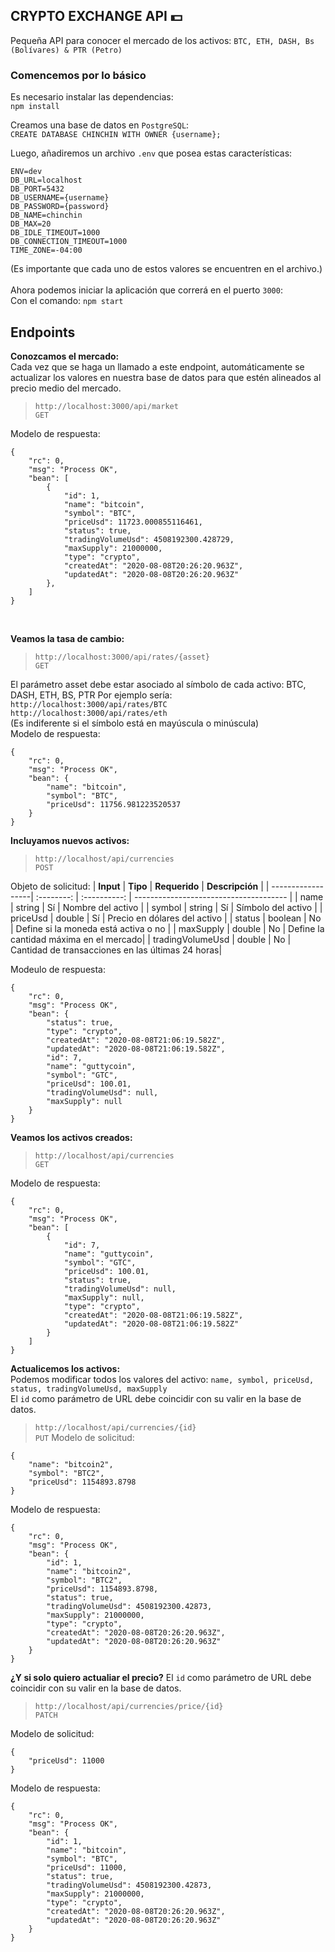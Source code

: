 ## CRYPTO EXCHANGE API 💵
Pequeña API para conocer el mercado de los activos: `BTC, ETH, DASH, Bs (Bolívares) & PTR (Petro)`

### Comencemos por lo básico
Es necesario instalar las dependencias:
<br>
`npm install`

Creamos una base de datos en `PostgreSQL`: <br>
`CREATE DATABASE CHINCHIN WITH OWNER {username};`

Luego, añadiremos un archivo `.env` que posea estas características:
<br>
```
ENV=dev
DB_URL=localhost
DB_PORT=5432
DB_USERNAME={username}
DB_PASSWORD={password}
DB_NAME=chinchin
DB_MAX=20
DB_IDLE_TIMEOUT=1000
DB_CONNECTION_TIMEOUT=1000
TIME_ZONE=-04:00
```
(Es importante que cada uno de estos valores se encuentren en el archivo.)
<br>
<br>
Ahora podemos iniciar la aplicación que correrá en el puerto `3000`:
<br>
Con el comando: `npm start`

## Endpoints
**Conozcamos el mercado:** <br>
Cada vez que se haga un llamado a este endpoint, automáticamente se actualizar los valores 
en nuestra base de datos para que estén alineados al precio medio del
mercado.
> `http://localhost:3000/api/market` <br>
`GET`

Modelo de respuesta:
```
{
    "rc": 0,
    "msg": "Process OK",
    "bean": [
        {
            "id": 1,
            "name": "bitcoin",
            "symbol": "BTC",
            "priceUsd": 11723.000855116461,
            "status": true,
            "tradingVolumeUsd": 4508192300.428729,
            "maxSupply": 21000000,
            "type": "crypto",
            "createdAt": "2020-08-08T20:26:20.963Z",
            "updatedAt": "2020-08-08T20:26:20.963Z"
        },
    ]
}
```
<br>

**Veamos la tasa de cambio:**
> `http://localhost:3000/api/rates/{asset}` <br>
`GET`

El parámetro asset debe estar asociado al símbolo de cada activo:
BTC, DASH, ETH, BS, PTR
Por ejemplo sería: <br>
`http://localhost:3000/api/rates/BTC` <br>
`http://localhost:3000/api/rates/eth` <br>
(Es indiferente si el símbolo está en mayúscula o minúscula) <br>
Modelo de respuesta:
```
{
    "rc": 0,
    "msg": "Process OK",
    "bean": {
        "name": "bitcoin",
        "symbol": "BTC",
        "priceUsd": 11756.981223520537
    }
}
```

**Incluyamos nuevos activos:**
> `http://localhost/api/currencies` <br>
`POST`

Objeto de solicitud:
| **Input**         | **Tipo**   | **Requerido** | **Descripción**                        |
| ------------------| :--------: | :----------:  | -------------------------------------- |
| name              | string     | Sí            | Nombre del activo                      |
| symbol            | string     | Sí            | Símbolo del activo                     |
| priceUsd          | double     | Sí            | Precio en dólares del activo           |
| status            | boolean    | No            | Define si la moneda está activa o no   |
| maxSupply         | double     | No            | Define la cantidad máxima en el mercado|
| tradingVolumeUsd  | double     | No            | Cantidad de transacciones en las últimas 24 horas|

Modeulo de respuesta:
```
{
    "rc": 0,
    "msg": "Process OK",
    "bean": {
        "status": true,
        "type": "crypto",
        "createdAt": "2020-08-08T21:06:19.582Z",
        "updatedAt": "2020-08-08T21:06:19.582Z",
        "id": 7,
        "name": "guttycoin",
        "symbol": "GTC",
        "priceUsd": 100.01,
        "tradingVolumeUsd": null,
        "maxSupply": null
    }
}
```

**Veamos los activos creados:**
> `http://localhost/api/currencies` <br>
`GET`

Modelo de respuesta: <br>
```
{
    "rc": 0,
    "msg": "Process OK",
    "bean": [
        {
            "id": 7,
            "name": "guttycoin",
            "symbol": "GTC",
            "priceUsd": 100.01,
            "status": true,
            "tradingVolumeUsd": null,
            "maxSupply": null,
            "type": "crypto",
            "createdAt": "2020-08-08T21:06:19.582Z",
            "updatedAt": "2020-08-08T21:06:19.582Z"
        }
    ]
}
```

**Actualicemos los activos:** <br>
Podemos modificar todos los valores del activo:
`name, symbol, priceUsd, status, tradingVolumeUsd, maxSupply` <br>
El `id` como parámetro de URL debe coincidir con su valir en la base
de datos.
> `http://localhost/api/currencies/{id}` <br>
`PUT`
Modelo de solicitud:
```
{
    "name": "bitcoin2",
    "symbol": "BTC2",
    "priceUsd": 1154893.8798
}
```

Modelo de respuesta:
```
{
    "rc": 0,
    "msg": "Process OK",
    "bean": {
        "id": 1,
        "name": "bitcoin2",
        "symbol": "BTC2",
        "priceUsd": 1154893.8798,
        "status": true,
        "tradingVolumeUsd": 4508192300.42873,
        "maxSupply": 21000000,
        "type": "crypto",
        "createdAt": "2020-08-08T20:26:20.963Z",
        "updatedAt": "2020-08-08T20:26:20.963Z"
    }
}
```

**¿Y si solo quiero actualiar el precio?**
El `id` como parámetro de URL debe coincidir con su valir en la base
de datos.
> `http://localhost/api/currencies/price/{id}` <br>
`PATCH`

Modelo de solicitud:
```
{
    "priceUsd": 11000
}
```
Modelo de respuesta:
```
{
    "rc": 0,
    "msg": "Process OK",
    "bean": {
        "id": 1,
        "name": "bitcoin",
        "symbol": "BTC",
        "priceUsd": 11000,
        "status": true,
        "tradingVolumeUsd": 4508192300.42873,
        "maxSupply": 21000000,
        "type": "crypto",
        "createdAt": "2020-08-08T20:26:20.963Z",
        "updatedAt": "2020-08-08T20:26:20.963Z"
    }
}
```

